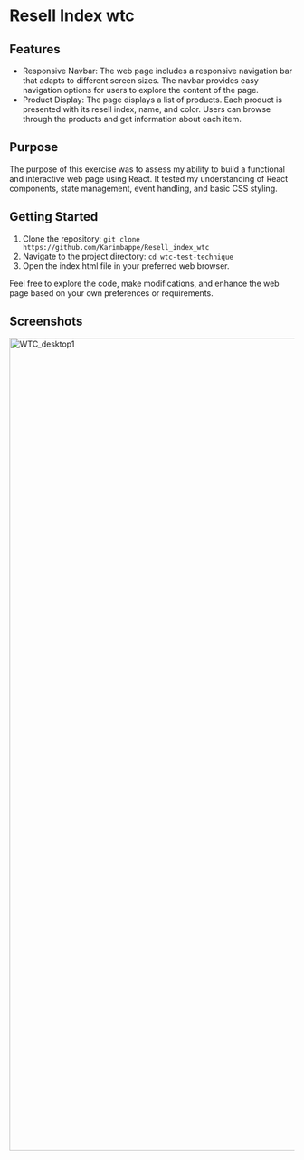   <h1>Resell Index wtc</h1>

  <h2>Features</h2>
  <ul>
    <li>Responsive Navbar: The web page includes a responsive navigation bar that adapts to different screen sizes. The navbar provides easy navigation options for users to explore the content of the page.</li>
    <li>Product Display: The page displays a list of products. Each product is presented with its resell index, name, and color. Users can browse through the products and get information about each item.</li>
  </ul>

  <h2>Purpose</h2>
  <p>The purpose of this exercise was to assess my ability to build a functional and interactive web page using React. It tested my understanding of React components, state management, event handling, and basic CSS styling.</p>

  <h2>Getting Started</h2>
  <ol>
    <li>Clone the repository: <code>git clone https://github.com/Karimbappe/Resell_index_wtc</code></li>
    <li>Navigate to the project directory: <code>cd wtc-test-technique</code></li>
    <li>Open the index.html file in your preferred web browser.</li>
  </ol>

  <p>Feel free to explore the code, make modifications, and enhance the web page based on your own preferences or requirements.</p>

  <h2>Screenshots</h2>
  
  <img width="1437" alt="WTC_desktop1" src="https://github.com/Karimbappe/resell_index_wtc/assets/78148549/acd677bd-dca2-4321-80ae-1c0f1e582975">
  
